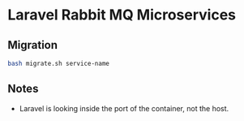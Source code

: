 # Laravel Rabbit MQ Microservices

## Migration

```bash
bash migrate.sh service-name
```

## Notes
- Laravel is looking inside the port of the container, not the host. 